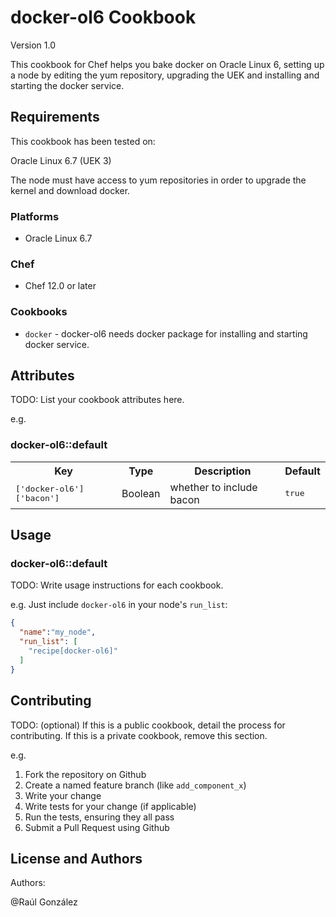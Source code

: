 # docker-ol6 Cookbook

Version 1.0

This cookbook for Chef helps you bake docker on Oracle Linux 6, setting up a node by editing the yum repository, upgrading the UEK and installing and starting the docker service.

## Requirements

This cookbook has been tested on:

Oracle Linux 6.7 (UEK 3)

The node must have access to yum repositories in order to upgrade the kernel and download docker.

### Platforms

- Oracle Linux 6.7

### Chef

- Chef 12.0 or later

### Cookbooks

- `docker` - docker-ol6 needs docker package for installing and starting docker service.

## Attributes

TODO: List your cookbook attributes here.

e.g.
### docker-ol6::default

<table>
  <tr>
    <th>Key</th>
    <th>Type</th>
    <th>Description</th>
    <th>Default</th>
  </tr>
  <tr>
    <td><tt>['docker-ol6']['bacon']</tt></td>
    <td>Boolean</td>
    <td>whether to include bacon</td>
    <td><tt>true</tt></td>
  </tr>
</table>

## Usage

### docker-ol6::default

TODO: Write usage instructions for each cookbook.

e.g.
Just include `docker-ol6` in your node's `run_list`:

```json
{
  "name":"my_node",
  "run_list": [
    "recipe[docker-ol6]"
  ]
}
```

## Contributing

TODO: (optional) If this is a public cookbook, detail the process for contributing. If this is a private cookbook, remove this section.

e.g.
1. Fork the repository on Github
2. Create a named feature branch (like `add_component_x`)
3. Write your change
4. Write tests for your change (if applicable)
5. Run the tests, ensuring they all pass
6. Submit a Pull Request using Github

## License and Authors

Authors: 

@Raúl González

